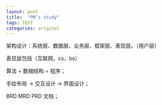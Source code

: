 ```yaml
---
layout: post
title:  "PM‘s study" 
tags: TEST
categories: original
---
```



 架构设计：系统层、数据层、业务层、框架层、表现层。（用户层）
 
 表现层包括（互联网，cs，bs）
 
 算法 + 数据结构 = 程序；
 
 手绘布局 -> 交互设计 -> 界面设计；
 
 BRD   MRD    PRD  文档；